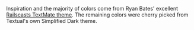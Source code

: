 Inspiration and the majority of colors come from Ryan Bates' excellent [Railscasts TextMate theme](http://railscasts.com/about). The remaining colors were cherry picked from Textual's own Simplified Dark theme.